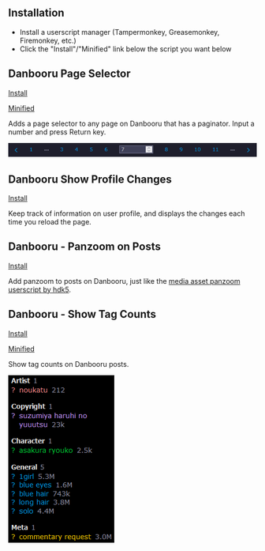 ## Installation

- Install a userscript manager (Tampermonkey, Greasemonkey, Firemonkey, etc.)
- Click the "Install"/"Minified" link below the script you want below

## Danbooru Page Selector

[Install](https://github.com/ddmgy/userscripts/blob/master/danbooru-page-selector/dist/danbooru-page-selector.user.js?raw=true)

[Minified](https://github.com/ddmgy/userscripts/blob/master/danbooru-page-selector/dist/danbooru-page-selector.min.user.js?raw=true)

Adds a page selector to any page on Danbooru that has a paginator. Input a number and press Return key.

![An example of the page selector](images/danbooru-page-selector.png)

## Danbooru Show Profile Changes

[Install](https://raw.githubusercontent.com/ddmgy/userscripts/master/DanbooruShowProfileChanges.user.js)

Keep track of information on user profile, and displays the changes each time you reload the page.

## Danbooru - Panzoom on Posts

[Install](https://raw.githubusercontent.com/ddmgy/userscripts/master/Danbooru-PanzoomOnPosts.user.js)

Add panzoom to posts on Danbooru, just like the [media asset panzoom userscript by hdk5](https://github.com/hdk5/danbooru.user.js/blob/master/dist/mediaasset-panzoom.user.js).

## Danbooru - Show Tag Counts

[Install](https://github.com/ddmgy/userscripts/blob/master/danbooru-show-tag-counts/dist/danbooru-show-tag-counts.user.js?raw=true)

[Minified](https://github.com/ddmgy/userscripts/blob/master/danbooru-show-tag-counts/dist/danbooru-show-tag-counts.min.user.js?raw=true)

Show tag counts on Danbooru posts.

![An example of the tag counts](images/danbooru-show-tag-counts.png)

